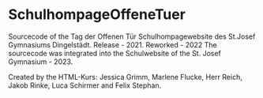 <h1> SchulhompageOffeneTuer </h1>
Sourcecode of the Tag der Offenen Tür Schulhompagewebsite des St.Josef Gymnasiums Dingelstädt.
Release - 2021.
Reworked - 2022
The sourcecode was integrated into the Schulwebsite of the St. Josef Gymnasium - 2023.

Created by the HTML-Kurs: Jessica Grimm, Marlene Flucke, Herr Reich, Jakob Rinke, Luca Schirmer and Felix Stephan.
